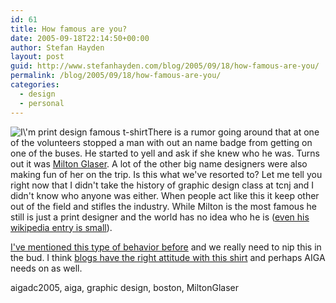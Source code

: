 ```yaml
---
id: 61
title: How famous are you?
date: 2005-09-18T22:14:50+00:00
author: Stefan Hayden
layout: post
guid: http://www.stefanhayden.com/blog/2005/09/18/how-famous-are-you/
permalink: /blog/2005/09/18/how-famous-are-you/
categories:
  - design
  - personal
---
```

<img src='/blog/wp-content/printdesignfamous.jpg' alt='I\&#39;m print design famous t-shirt' class="alignleft"/>There is a rumor going around that at one of the volunteers stopped a man with out an name badge from getting on one of the buses. He started to yell and ask if she knew who he was. Turns out it was <a href="http://www.google.com/search?q=Milton+Glaser">Milton Glaser</a>. A lot of the other big name designers were also making fun of her on the trip. Is this what we've resorted to? Let me tell you right now that I didn't take the history of graphic design class at tcnj and I didn't know who anyone was either. When people act like this it keep other out of the field and stifles the industry. While Milton is the most famous he still is just a print designer and the world has no idea who he is (<a href="http://en.wikipedia.org/wiki/Milton_Glaser">even his wikipedia entry is small</a>).

<a href="http://www.stefanhayden.com/blog/2005/03/02/paul-rand-is-an-asshole/">I've mentioned this type of behavior before</a> and we really need to nip this in the bud. I think <a href="http://preshrunk.info/2005/05/im-internet-famous.php">blogs have the right attitude with this shirt</a> and perhaps AIGA needs on as well.

<tags>aigadc2005,  aiga,  graphic design,  boston, MiltonGlaser</tags>